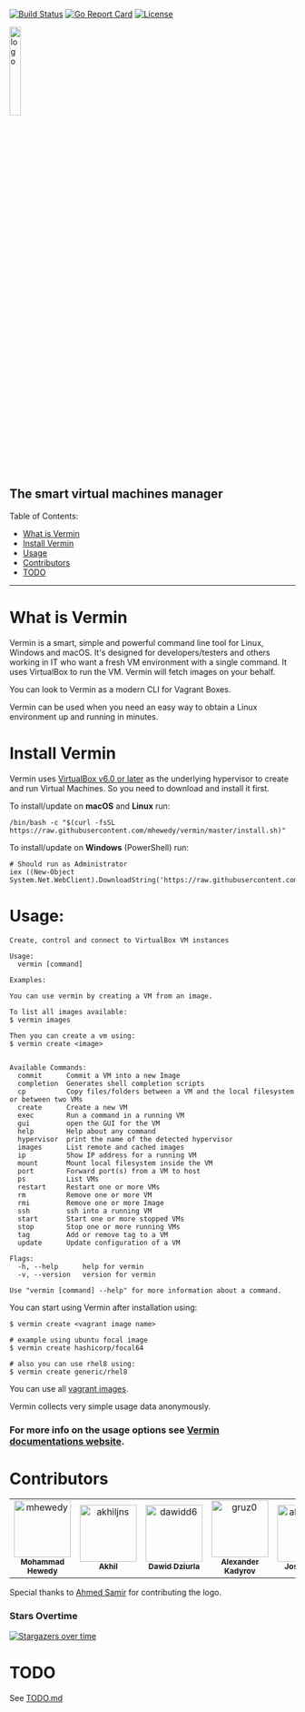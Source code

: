 
[![Build Status](https://github.com/mhewedy/vermin/workflows/Go/badge.svg)](https://github.com/mhewedy/vermin/actions?query=workflow%3AGo)
[![Go Report Card](https://goreportcard.com/badge/github.com/mhewedy/vermin)](https://goreportcard.com/report/github.com/mhewedy/vermin)
[![License](https://img.shields.io/badge/License-Apache%202.0-blue.svg)](https://opensource.org/licenses/Apache-2.0)

<img src="https://raw.githubusercontent.com/mhewedy/vermin/master/etc/logo.png"  alt="logo" width="20%"/>

## The smart virtual machines manager
Table of Contents:

- [What is Vermin](#what-is-vermin)
- [Install Vermin](#install-vermin)
- [Usage](#Usage)
- [Contributors](#Contributors)
- [TODO](#TODO)

----

# What is Vermin
Vermin is a smart, simple and powerful command line tool for Linux, Windows and macOS. It's designed for developers/testers and others working in IT who want a fresh VM environment with a single command. It uses VirtualBox to run the VM. Vermin will fetch images on your behalf.

You can look to Vermin as a modern CLI for Vagrant Boxes.

Vermin can be used when you need an easy way to obtain a Linux environment up and running in minutes.

# Install Vermin

Vermin uses [VirtualBox v6.0 or later](https://www.virtualbox.org/wiki/Downloads) as the underlying hypervisor to create and run Virtual Machines. So you need to download and install it first.

To install/update on **macOS** and **Linux** run:

```shell script
/bin/bash -c "$(curl -fsSL https://raw.githubusercontent.com/mhewedy/vermin/master/install.sh)"
```

To install/update on **Windows** (PowerShell) run:

```
# Should run as Administrator
iex ((New-Object System.Net.WebClient).DownloadString('https://raw.githubusercontent.com/mhewedy/vermin/master/install.ps1'))
```

# Usage:

```text
Create, control and connect to VirtualBox VM instances

Usage:
  vermin [command]

Examples:

You can use vermin by creating a VM from an image.

To list all images available:
$ vermin images

Then you can create a vm using:
$ vermin create <image>


Available Commands:
  commit      Commit a VM into a new Image
  completion  Generates shell completion scripts
  cp          Copy files/folders between a VM and the local filesystem or between two VMs
  create      Create a new VM
  exec        Run a command in a running VM
  gui         open the GUI for the VM
  help        Help about any command
  hypervisor  print the name of the detected hypervisor
  images      List remote and cached images
  ip          Show IP address for a running VM
  mount       Mount local filesystem inside the VM
  port        Forward port(s) from a VM to host
  ps          List VMs
  restart     Restart one or more VMs
  rm          Remove one or more VM
  rmi         Remove one or more Image
  ssh         ssh into a running VM
  start       Start one or more stopped VMs
  stop        Stop one or more running VMs
  tag         Add or remove tag to a VM
  update      Update configuration of a VM

Flags:
  -h, --help      help for vermin
  -v, --version   version for vermin

Use "vermin [command] --help" for more information about a command.
```

You can start using Vermin after installation using:

```shell script
$ vermin create <vagrant image name>

# example using ubuntu focal image
$ vermin create hashicorp/focal64

# also you can use rhel8 using:
$ vermin create generic/rhel8
```
You can use all [vagrant images](https://app.vagrantup.com/boxes/search).

Vermin collects very simple usage data anonymously.

### For more info on the usage options see [Vermin documentations website](https://mhewedy.github.io/vermin/).

# Contributors

<!-- readme: collaborators,contributors -start -->
<table>
<tr>
    <td align="center">
        <a href="https://github.com/mhewedy">
            <img src="https://avatars.githubusercontent.com/u/1086049?v=4" width="100;" alt="mhewedy"/>
            <br />
            <sub><b>Mohammad Hewedy</b></sub>
        </a>
    </td>
    <td align="center">
        <a href="https://github.com/akhiljns">
            <img src="https://avatars.githubusercontent.com/u/22194681?v=4" width="100;" alt="akhiljns"/>
            <br />
            <sub><b>Akhil</b></sub>
        </a>
    </td>
    <td align="center">
        <a href="https://github.com/dawidd6">
            <img src="https://avatars.githubusercontent.com/u/9713907?v=4" width="100;" alt="dawidd6"/>
            <br />
            <sub><b>Dawid Dziurla</b></sub>
        </a>
    </td>
    <td align="center">
        <a href="https://github.com/gruz0">
            <img src="https://avatars.githubusercontent.com/u/335095?v=4" width="100;" alt="gruz0"/>
            <br />
            <sub><b>Alexander Kadyrov</b></sub>
        </a>
    </td>
    <td align="center">
        <a href="https://github.com/aldarisbm">
            <img src="https://avatars.githubusercontent.com/u/32185409?v=4" width="100;" alt="aldarisbm"/>
            <br />
            <sub><b>Jose Berrio</b></sub>
        </a>
    </td></tr>
</table>
<!-- readme: collaborators,contributors -end -->

Special thanks to [Ahmed Samir](https://github.com/aseldesouky) for contributing the logo.

### Stars Overtime
[![Stargazers over time](https://starchart.cc/mhewedy/vermin.svg)](https://starchart.cc/mhewedy/vermin)

# TODO
See [TODO.md](https://github.com/mhewedy/vermin/blob/master/TODO.md)
